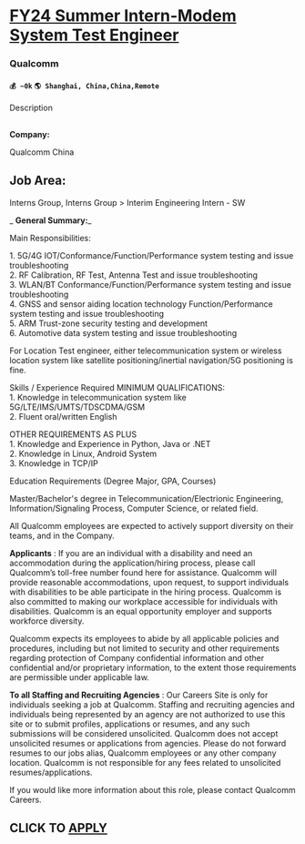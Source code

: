 # [FY24 Summer Intern-Modem System Test Engineer](https://www.remotewlb.com/apply/fy24-summer-intern-modem-system-test-engineer)  
### Qualcomm  
#### `💰 ~0k` `🌎 Shanghai, China,China,Remote`  

Description

##  
**Company:**

Qualcomm China

##  **Job Area:**

Interns Group, Interns Group > Interim Engineering Intern - SW

 _ **General Summary:**_

Main Responsibilities:

1\. 5G/4G IOT/Conformance/Function/Performance system testing and issue troubleshooting  
2\. RF Calibration, RF Test, Antenna Test and issue troubleshooting  
3\. WLAN/BT Conformance/Function/Performance system testing and issue troubleshooting  
4\. GNSS and sensor aiding location technology Function/Performance system testing and issue troubleshooting  
5\. ARM Trust-zone security testing and development  
6\. Automotive data system testing and issue troubleshooting

  
For Location Test engineer, either telecommunication system or wireless location system like satellite positioning/inertial navigation/5G positioning is fine.

Skills / Experience Required MINIMUM QUALIFICATIONS:  
1\. Knowledge in telecommunication system like 5G/LTE/IMS/UMTS/TDSCDMA/GSM  
2\. Fluent oral/written English

  
OTHER REQUIREMENTS AS PLUS  
1\. Knowledge and Experience in Python, Java or .NET  
2\. Knowledge in Linux, Android System  
3\. Knowledge in TCP/IP

Education Requirements (Degree Major, GPA, Courses)

Master/Bachelor's degree in Telecommunication/Electrionic Engineering, Information/Signaling Process, Computer Science, or related field.

All Qualcomm employees are expected to actively support diversity on their teams, and in the Company.

 **Applicants** :  If you are an individual with a disability and need an accommodation during the application/hiring process, please call Qualcomm’s toll-free number found here for assistance. Qualcomm will provide reasonable accommodations, upon request, to support individuals with disabilities to be able participate in the hiring process. Qualcomm is also committed to making our workplace accessible for individuals with disabilities. Qualcomm is an equal opportunity employer and supports workforce diversity.

Qualcomm expects its employees to abide by all applicable policies and procedures, including but not limited to security and other requirements regarding protection of Company confidential information and other confidential and/or proprietary information, to the extent those requirements are permissible under applicable law.

 **To all Staffing and Recruiting Agencies** : Our Careers Site is only for individuals seeking a job at Qualcomm. Staffing and recruiting agencies and individuals being represented by an agency are not authorized to use this site or to submit profiles, applications or resumes, and any such submissions will be considered unsolicited. Qualcomm does not accept unsolicited resumes or applications from agencies. Please do not forward resumes to our jobs alias, Qualcomm employees or any other company location. Qualcomm is not responsible for any fees related to unsolicited resumes/applications.

If you would like more information about this role, please contact Qualcomm Careers.

  
## CLICK TO [APPLY](https://www.remotewlb.com/apply/fy24-summer-intern-modem-system-test-engineer)

